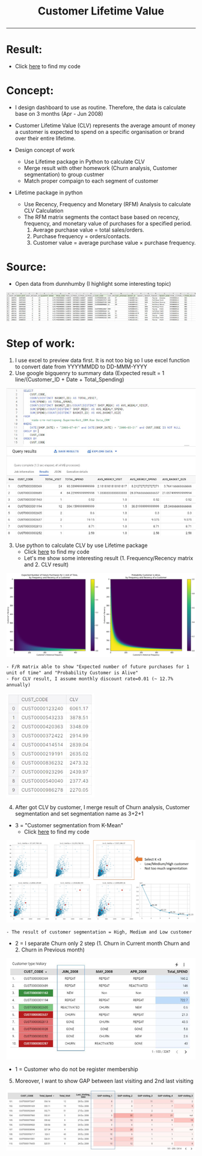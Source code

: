 # <p align="center"> Customer Lifetime Value </p>
***
# Result:
- Click [here](https://datastudio.google.com/s/jAENinX74dk) to find my code

# Concept:
- I design dashboard to use as routine. Therefore, the data is calculate base on 3 months (Apr - Jun 2008) 
- Customer Lifetime Value (CLV) represents the average amount of money a customer is expected to spend on a specific organisation or brand over their entire lifetime.
- Design concept of work
	- Use Lifetime package in Python to calculate CLV
	- Merge result with other homework (Churn analysis, Customer segmentation) to group custmer
	- Match proper compaign to each segment of customer

- Lifetime package in python 
	- Use Recency, Frequency and Monetary (RFM) Analysis to calculate CLV Calculation
	- The RFM matrix segments the contact base based on recency, frequency, and monetary value of purchases for a specified period.
		1. Average purchase value = total sales/orders.
		2. Purchase frequency = orders/contacts.
		3. Customer value = average purchase value × purchase frequency.

# Source:
- Open data from dunnhumby (I highlight some interesting topic)

![alt](https://github.com/NattapongTH/NattapongTH-6310422089_BADS7105/blob/main/Homework%2005_CLV%20Dashboard%20(Supermarket%20Data)/Photo/Raw%20data_CLV.JPG)

# Step of work:
1. I use excel to preview data first. It is not too big so I use excel function to convert date from YYYYMMDD to DD-MMM-YYYY
2. Use google bigquenry to summary data (Expected result = 1 line/(Customer_ID + Date + Total_Spending)

![alt](https://github.com/NattapongTH/NattapongTH-6310422089_BADS7105/blob/main/Homework%2005_CLV%20Dashboard%20(Supermarket%20Data)/Photo/1.%20GBQ%20for%20CLV.JPG)

3. Use python to calculate CLV by use Lifetime package
	- Click [here](https://www.kaggle.com/nattapongthanngam/clv-test-nattapong) to find my code
	- Let's me show some interesting result (1. Frequency/Recency matrix and 2. CLV result) 

![alt](https://github.com/NattapongTH/NattapongTH-6310422089_BADS7105/blob/main/Homework%2005_CLV%20Dashboard%20(Supermarket%20Data)/Photo/2.%20RF%20result.JPG) 

	- F/R matrix able to show "Expected number of future purchases for 1 unit of time" and "Probability Customer is Alive" 
	- For CLV result, I assume monthly discount rate=0.01 (~ 12.7% annually)

![alt](https://github.com/NattapongTH/NattapongTH-6310422089_BADS7105/blob/main/Homework%2005_CLV%20Dashboard%20(Supermarket%20Data)/Photo/3.%20CLV%20result.JPG)

4. After got CLV by customer, I merge result of Churn analysis, Customer segmentation and set segmentation name as 3+2+1

- 3 = "Customer segmentation from K-Mean"
	- Click [here](https://www.kaggle.com/nattapongthanngam/kmean2) to find my code

![alt](https://github.com/NattapongTH/NattapongTH-6310422089_BADS7105/blob/main/Homework%2005_CLV%20Dashboard%20(Supermarket%20Data)/Photo/4.%20KMEAN%20result.jpg)

	- The result of customer segmentation = High, Medium and Low customer
	
- 2 = I separate Churn only 2 step (1. Churn in Current month Churn and 2. Churn in Previous month)   
		
![alt](https://github.com/NattapongTH/NattapongTH-6310422089_BADS7105/blob/main/Homework%2005_CLV%20Dashboard%20(Supermarket%20Data)/Photo/5.%20Status%20of%20customer%20by%20month.jpg)

- 1 = Customer who do not be register membership

5. Moreover, I want to show GAP between last visiting and 2nd last visiting

![alt](https://github.com/NattapongTH/NattapongTH-6310422089_BADS7105/blob/main/Homework%2005_CLV%20Dashboard%20(Supermarket%20Data)/Photo/6.%20GAP%20of%20visiting.JPG)

 


